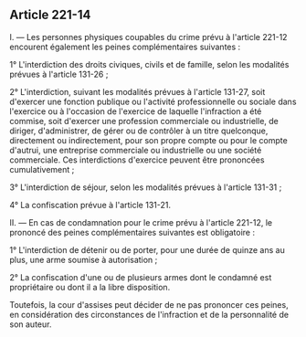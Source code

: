 Article 221-14
----
I. ― Les personnes physiques coupables du crime prévu à l'article 221-12
encourent également les peines complémentaires suivantes :

1° L'interdiction des droits civiques, civils et de famille, selon les modalités
prévues à l'article 131-26 ;

2° L'interdiction, suivant les modalités prévues à l'article 131-27, soit
d'exercer une fonction publique ou l'activité professionnelle ou sociale dans
l'exercice ou à l'occasion de l'exercice de laquelle l'infraction a été commise,
soit d'exercer une profession commerciale ou industrielle, de diriger,
d'administrer, de gérer ou de contrôler à un titre quelconque, directement ou
indirectement, pour son propre compte ou pour le compte d'autrui, une entreprise
commerciale ou industrielle ou une société commerciale. Ces interdictions
d'exercice peuvent être prononcées cumulativement ;

3° L'interdiction de séjour, selon les modalités prévues à l'article 131-31 ;

4° La confiscation prévue à l'article 131-21.

II. ― En cas de condamnation pour le crime prévu à l'article 221-12, le prononcé
des peines complémentaires suivantes est obligatoire :

1° L'interdiction de détenir ou de porter, pour une durée de quinze ans au plus,
une arme soumise à autorisation ;

2° La confiscation d'une ou de plusieurs armes dont le condamné est propriétaire
ou dont il a la libre disposition.

Toutefois, la cour d'assises peut décider de ne pas prononcer ces peines, en
considération des circonstances de l'infraction et de la personnalité de son
auteur.
